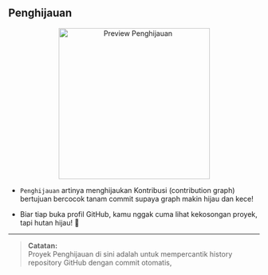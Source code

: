 ## Penghijauan

<!-- ![image](./preview.png) -->
<p align="center">
  <img src="https://raw.githubusercontent.com/adilhyz/penghijauan/master/preview.jpeg" width="303" alt="Preview Penghijauan"/>
</p>

- `Penghijauan` artinya menghijaukan Kontribusi (contribution graph) bertujuan bercocok tanam commit supaya graph makin hijau dan kece!

- Biar tiap buka profil GitHub, kamu nggak cuma lihat kekosongan proyek, tapi hutan hijau! 🌳
---

> **Catatan:**  
> Proyek Penghijauan di sini adalah untuk mempercantik history repository GitHub dengan commit otomatis, 
